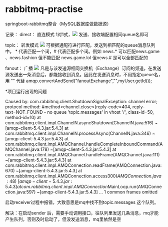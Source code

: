 # rabbitmq-practise #
springboot-rabbitmq整合（MySQL数据库做数据源）

记录：
direct： 直连模式 1对1式，![](https://images2018.cnblogs.com/blog/174578/201805/174578-20180524175810062-1941410843.png)
发送、接收端配置相同queue名即可

topic： 转发模式 ![](https://images2018.cnblogs.com/blog/174578/201805/174578-20180524175844359-92574693.png) 
可根据通配符进行匹配，发送到相匹配的queue消息队列中。 * 代表匹配一个词，# 代表匹配多个词。例如 news.* 可以匹配news.game 、news.fashion 但不能匹配 news.game.lol 但news.# 是可以全部匹配的

fanout： 广播 ![](https://images2018.cnblogs.com/blog/174578/201805/174578-20180524175832191-777772730.png)
凡是与该发送源相同交换机（Exchange）订阅的频道，在发送源发送出一条消息后，都能接收到消息。因此在发送消息时，不用指定queue名，用 "" 代替
amqp.convertAndSend("fanoutExchange","",myUser.getId());

*项目运行出现的问题

Caused by: com.rabbitmq.client.ShutdownSignalException: channel error; protocol method: #method<channel.close>(reply-code=404, reply-text=NOT_FOUND - no queue 'topic.messages' in vhost '/', class-id=50, method-id=10)
	at com.rabbitmq.client.impl.ChannelN.asyncShutdown(ChannelN.java:516) ~[amqp-client-5.4.3.jar:5.4.3]
	at com.rabbitmq.client.impl.ChannelN.processAsync(ChannelN.java:346) ~[amqp-client-5.4.3.jar:5.4.3]
	at com.rabbitmq.client.impl.AMQChannel.handleCompleteInboundCommand(AMQChannel.java:178) ~[amqp-client-5.4.3.jar:5.4.3]
	at com.rabbitmq.client.impl.AMQChannel.handleFrame(AMQChannel.java:111) ~[amqp-client-5.4.3.jar:5.4.3]
	at com.rabbitmq.client.impl.AMQConnection.readFrame(AMQConnection.java:670) ~[amqp-client-5.4.3.jar:5.4.3]
	at com.rabbitmq.client.impl.AMQConnection.access$300(AMQConnection.java:48) ~[amqp-client-5.4.3.jar:5.4.3]
	at com.rabbitmq.client.impl.AMQConnection$MainLoop.run(AMQConnection.java:597) ~[amqp-client-5.4.3.jar:5.4.3]
	... 1 common frames omitted

启动receiver过程中报错，大致意思是mq中找不到topic.messages 这个队列。

解决：在启动sender 后，需要手动调用接口，往队列里发送几条消息，mq才能产生队列，否则及时启动了，但没发送消息，mq里依然是空
